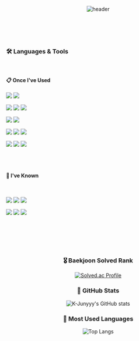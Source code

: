 <!--
**Kimdeokryun/Kimdeokryun** is a ✨ _special_ ✨ repository because its `README.md` (this file) appears on your GitHub profile.

Here are some ideas to get you started:

- 🔭 I’m currently working on ...
- 🌱 I’m currently learning ...
- 👯 I’m looking to collaborate on ...
- 🤔 I’m looking for help with ...
- 💬 Ask me about ...
- 📫 How to reach me: ...
- 😄 Pronouns: ...
- ⚡ Fun fact: ...
-->

<div align="center">
  
  ![header](https://capsule-render.vercel.app/api?type=transparent&color=000000&height=150&section=header&text=Kimdeokryun's%20GitHub&fontColor=47ABFF&fontSize=70&animation=fadeIn)
 
 #
 
 <br/>
 <br/>


 
</div>

### 🛠️ Languages & Tools

<br/>

####  :clipboard: Once I've Used 
 


<img src="https://img.shields.io/badge/Python-3776AB?style=for-the-badge&logo=Python&logoColor=white"> <img src="https://img.shields.io/badge/dart-0175C2?style=for-the-badge&logo=dart&logoColor=white">

<img src="https://img.shields.io/badge/TF-FF6F00?style=for-the-badge&logo=tensorflow&logoColor=white"> <img src="https://img.shields.io/badge/flask-000000?style=for-the-badge&logo=flask&logoColor=white">  <img src="https://img.shields.io/badge/flutter-02569B?style=for-the-badge&logo=flutter&logoColor=white"> 

<img src="https://img.shields.io/badge/docker-2496ED?style=for-the-badge&logo=docker&logoColor=white">  <img src="https://img.shields.io/badge/git-F05032?style=for-the-badge&logo=git&logoColor=white">

<img src="https://img.shields.io/badge/AWS-232F3E?style=for-the-badge&logo=amazonaws&logoColor=white">   <img src="https://img.shields.io/badge/mysql-4479A1?style=for-the-badge&logo=mysql&logoColor=white">   <img src="https://img.shields.io/badge/apache-D22128?style=for-the-badge&logo=apache&logoColor=white">

<img src="https://img.shields.io/badge/github-181717?style=for-the-badge&logo=github&logoColor=white"> <img src="https://img.shields.io/badge/Anaconda-44A833?style=for-the-badge&logo=Anaconda&logoColor=white"> <img src="https://img.shields.io/badge/Slack-4A154B?style=for-the-badge&logo=Slack&logoColor=white">

 <br/>
<br/>

####  📄 I've Known
 <br/>
 
<img src="https://img.shields.io/badge/C++-00599C?style=for-the-badge&logo=cplusplus&logoColor=white">  <img src="https://img.shields.io/badge/JAVA-007396?style=for-the-badge&logo=Java&logoColor=white">  <img src="https://img.shields.io/badge/JAVASCRIPT-F7DF1E?style=for-the-badge&logo=javascript&logoColor=white">

<img src="https://img.shields.io/badge/REACT-61DAFB?style=for-the-badge&logo=react&logoColor=white"> <img src="https://img.shields.io/badge/SPRINGBOOT-6DB33F?style=for-the-badge&logo=springboot&logoColor=white">  <img src="https://img.shields.io/badge/MONGODB-6DB33F?style=for-the-badge&logo=mongodb&logoColor=white"> 


<br/>

#

<br/>

<div align="center">

### 🎖️ Baekjoon Solved Rank

[![Solved.ac Profile](http://mazassumnida.wtf/api/v2/generate_badge?boj=rlaejr)](https://solved.ac/rlaejr/)


### 🏁 GitHub Stats
 
![K-Junyyy's GitHub stats](https://github-readme-stats.vercel.app/api?username=Kimdeokryun&show_icons=true&theme=dark)


### 🧰 Most Used Languages
 
![Top Langs](https://github-readme-stats.vercel.app/api/top-langs/?username=Kimdeokryun&layout=compact&theme=dark)

</div>
